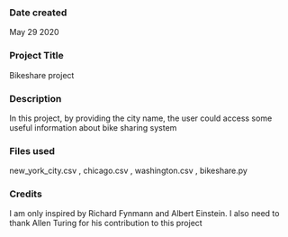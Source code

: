### Date created
May 29 2020

### Project Title
Bikeshare project

### Description
In this project, by providing the city name, the user could access some useful information
about bike sharing system

### Files used
new_york_city.csv , chicago.csv , washington.csv , bikeshare.py

### Credits
I am only inspired by Richard Fynmann and Albert Einstein. I also need to thank Allen 
Turing for his contribution to this project

